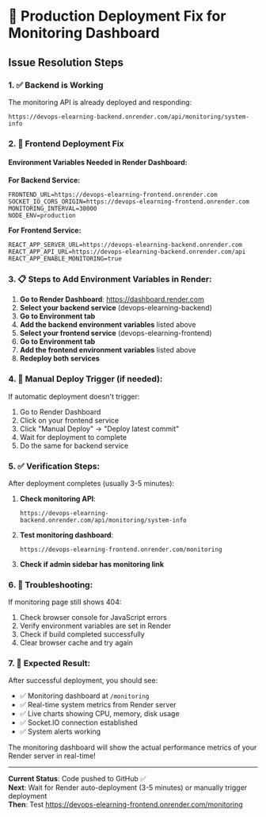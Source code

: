 # 🚀 Production Deployment Fix for Monitoring Dashboard

## Issue Resolution Steps

### 1. ✅ **Backend is Working**
The monitoring API is already deployed and responding:
```
https://devops-elearning-backend.onrender.com/api/monitoring/system-info
```

### 2. 🔧 **Frontend Deployment Fix**

#### Environment Variables Needed in Render Dashboard:

**For Backend Service:**
```env
FRONTEND_URL=https://devops-elearning-frontend.onrender.com
SOCKET_IO_CORS_ORIGIN=https://devops-elearning-frontend.onrender.com
MONITORING_INTERVAL=30000
NODE_ENV=production
```

**For Frontend Service:**
```env
REACT_APP_SERVER_URL=https://devops-elearning-backend.onrender.com
REACT_APP_API_URL=https://devops-elearning-backend.onrender.com/api
REACT_APP_ENABLE_MONITORING=true
```

### 3. 📋 **Steps to Add Environment Variables in Render:**

1. **Go to Render Dashboard**: https://dashboard.render.com
2. **Select your backend service** (devops-elearning-backend)
3. **Go to Environment tab**
4. **Add the backend environment variables** listed above
5. **Select your frontend service** (devops-elearning-frontend)
6. **Go to Environment tab**
7. **Add the frontend environment variables** listed above
8. **Redeploy both services**

### 4. 🔄 **Manual Deploy Trigger (if needed):**

If automatic deployment doesn't trigger:
1. Go to Render Dashboard
2. Click on your frontend service
3. Click "Manual Deploy" → "Deploy latest commit"
4. Wait for deployment to complete
5. Do the same for backend service

### 5. ✅ **Verification Steps:**

After deployment completes (usually 3-5 minutes):

1. **Check monitoring API**: 
   ```
   https://devops-elearning-backend.onrender.com/api/monitoring/system-info
   ```

2. **Test monitoring dashboard**:
   ```
   https://devops-elearning-frontend.onrender.com/monitoring
   ```

3. **Check if admin sidebar has monitoring link**

### 6. 🐛 **Troubleshooting:**

If monitoring page still shows 404:
1. Check browser console for JavaScript errors
2. Verify environment variables are set in Render
3. Check if build completed successfully
4. Clear browser cache and try again

### 7. 📱 **Expected Result:**

After successful deployment, you should see:
- ✅ Monitoring dashboard at `/monitoring`
- ✅ Real-time system metrics from Render server
- ✅ Live charts showing CPU, memory, disk usage
- ✅ Socket.IO connection established
- ✅ System alerts working

The monitoring dashboard will show the actual performance metrics of your Render server in real-time!

---

**Current Status**: Code pushed to GitHub ✅  
**Next**: Wait for Render auto-deployment (3-5 minutes) or manually trigger deployment  
**Then**: Test https://devops-elearning-frontend.onrender.com/monitoring
